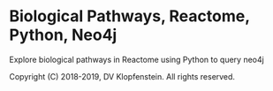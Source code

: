 # Biological Pathways, Reactome, Python, Neo4j
Explore biological pathways in Reactome using Python to query neo4j


Copyright (C) 2018-2019, DV Klopfenstein. All rights reserved.
